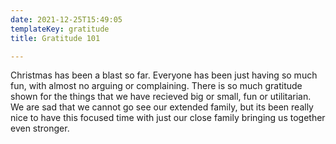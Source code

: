 ```yaml
---
date: 2021-12-25T15:49:05
templateKey: gratitude
title: Gratitude 101

---
```


Christmas has been a blast so far. Everyone has been just having so much fun,
with almost no arguing or complaining.  There is so much gratitude shown for
the things that we have recieved big or small, fun or utilitarian.  We are sad
that we cannot go see our extended family, but its been really nice to have
this focused time with just our close family bringing us together even
stronger.
